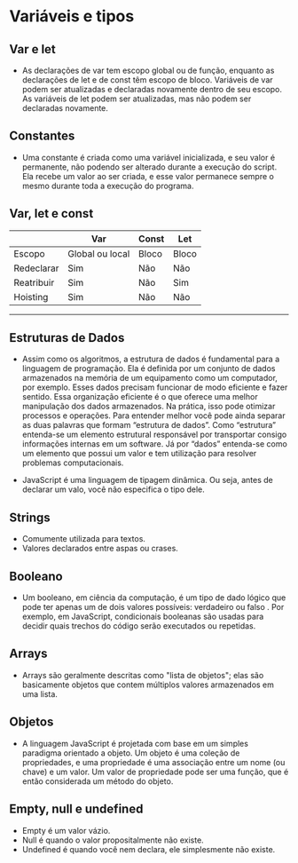 # Variáveis e tipos
## Var e let
+ As declarações de var tem escopo global ou de função, enquanto as declarações de let e de const têm escopo de bloco. Variáveis de var podem ser atualizadas e declaradas novamente dentro de seu escopo. As variáveis de let podem ser atualizadas, mas não podem ser declaradas novamente.

## Constantes
+ Uma constante é criada como uma variável inicializada, e seu valor é permanente, não podendo ser alterado durante a execução do script. Ela recebe um valor ao ser criada, e esse valor permanece sempre o mesmo durante toda a execução do programa.

## Var, let e const

|   | Var | Const     |  Let        |
| ------ | ----------- | ---------- | ----  |
| Escopo  | Global ou local | Bloco | Bloco |
| Redeclarar | Sim | Não | Não      |
| Reatribuir    | Sim | Não | Sim  |
| Hoisting   | Sim   | Não |  Não   |

------------------------------------

## Estruturas de Dados
+ Assim como os algoritmos, a estrutura de dados é fundamental para a linguagem de programação. Ela é definida por um conjunto de dados armazenados na memória de um equipamento como um computador, por exemplo. Esses dados precisam funcionar de modo eficiente e fazer sentido.
Essa organização eficiente é o que oferece uma melhor manipulação dos dados armazenados. Na prática, isso pode otimizar processos e operações.
Para entender melhor você pode ainda separar as duas palavras que formam “estrutura de dados”. Como “estrutura” entenda-se um elemento estrutural responsável por transportar consigo informações internas em um software. Já por “dados” entenda-se como um elemento que possui um valor e tem utilização para resolver problemas computacionais.

+ JavaScript é uma linguagem de tipagem dinâmica.
Ou seja, antes de declarar um valo, você não especifica o tipo dele.

## Strings
+ Comumente utilizada para textos.
+ Valores declarados entre aspas ou crases.

## Booleano
+ Um booleano, em ciência da computação, é um tipo de dado lógico que pode ter apenas um de dois valores possíveis: verdadeiro ou falso . Por exemplo, em JavaScript, condicionais booleanas são usadas para decidir quais trechos do código serão executados ou repetidas.

## Arrays 
+ Arrays são geralmente descritas como "lista de objetos"; elas são basicamente objetos que contem múltiplos valores armazenados em uma lista.

## Objetos
+ A linguagem JavaScript é projetada com base em um simples paradigma orientado a objeto. Um objeto é uma coleção de propriedades, e uma propriedade é uma associação entre um nome (ou chave) e um valor. Um valor de propriedade pode ser uma função, que é então considerada um método do objeto.

## Empty, null e undefined
+ Empty é um valor vázio.
+  Null é quando o valor propositalmente não existe.
+  Undefined é quando você nem declara, ele simplesmente não existe.


